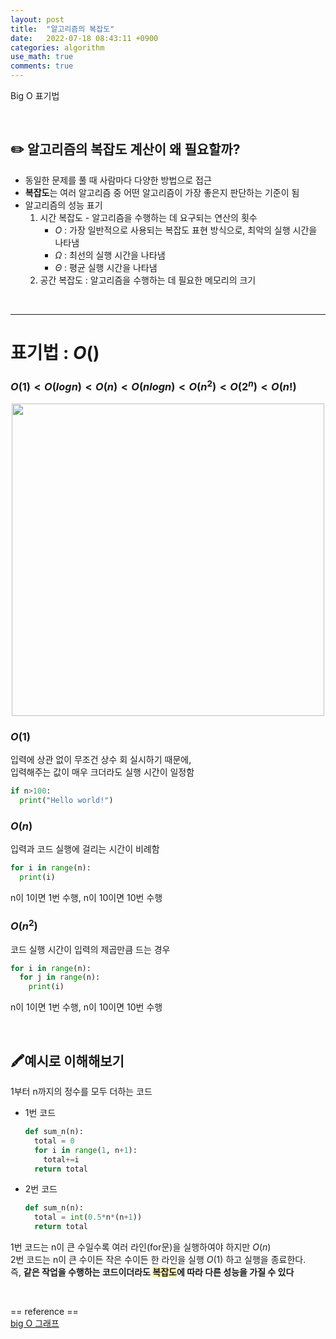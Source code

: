 ```yaml
---
layout: post
title:  "알고리즘의 복잡도"
date:   2022-07-18 08:43:11 +0900
categories: algorithm
use_math: true
comments: true
---
```

Big O 표기법


<br>   

## ✏️ **알고리즘의 복잡도 계산이 왜 필요할까?** 

* 동일한 문제를 풀 때 사람마다 다양한 방법으로 접근    
* **복잡도**는 여러 알고리즘 중 어떤 알고리즘이 가장 좋은지 판단하는 기준이 됨  
* 알고리즘의 성능 표기
  1. 시간 복잡도 - 알고리즘을 수행하는 데 요구되는 연산의 횟수
     * $O$  : 가장 일반적으로 사용되는 복잡도 표현 방식으로, 최악의 실행 시간을 나타냄
     * $\Omega$ : 최선의 실행 시간을 나타냄
     * $\Theta$ : 평균 실행 시간을 나타냄
  2. 공간 복잡도 : 알고리즘을 수행하는 데 필요한 메모리의 크기 

<br>

---
# 표기법 : $O(  )$
### $O(1)<O(logn)<O(n)<O(nlogn)<O(n^2)<O(2^n)<O(n!)$ 

<p align="center">
  <img src="https://velog.velcdn.com/images/leeseungsoo0701/post/17715e7a-f599-44f9-9359-ca0470d84326/big-O.png" width="500">     
</p>



### $O(1)$ 
입력에 상관 없이 무조건 상수 회 실시하기 때문에,    
입력해주는 값이 매우 크더라도 실행 시간이 일정함     
``` python
if n>100:
  print("Hello world!")
```



### $O(n)$  
입력과 코드 실행에 걸리는 시간이 비례함     
``` python
for i in range(n):
  print(i)
```
n이 1이면 1번 수행, n이 10이면 10번 수행



### $O(n^2)$    
코드 실행 시간이 입력의 제곱만큼 드는 경우
``` python
for i in range(n):
  for j in range(n):
    print(i)
```
n이 1이면 1번 수행, n이 10이면 10번 수행

<br>

## 🖍️예시로 이해해보기    
1부터 n까지의 정수를 모두 더하는 코드   
* 1번 코드 
  ```python
  def sum_n(n):
    total = 0
    for i in range(1, n+1):
      total+=i
    return total
  ```
* 2번 코드 
  ```python
  def sum_n(n):
    total = int(0.5*n*(n+1))
    return total
  ```

1번 코드는 n이 큰 수일수록 여러 라인(for문)을 실행하여야 하지만  $O(n)$      
2번 코드는 n이 큰 수이든 작은 수이든 한 라인을 실행 $O(1)$ 하고 실행을 종료한다.    
즉, **같은 작업을 수행하는 코드이더라도 <span style="background-color:#fff5b1;">복잡도</span>에 따라 다른 성능을 가질 수 있다**


<br>

== reference ==  
[big O 그래프]

[big O 그래프]: https://velog.io/@leeseungsoo0701/%ED%8C%8C%EC%9D%B4%EC%8D%AC-%EC%95%8C%EA%B3%A0%EB%A6%AC%EC%A6%98-%EC%9D%B8%ED%84%B0%EB%B7%B04%EC%9E%A5%EB%B9%85%EC%98%A4%EC%9E%90%EB%A3%8C%ED%98%95